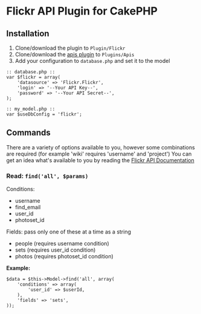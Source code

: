 # Flickr API Plugin for CakePHP

## Installation

1. Clone/download the plugin to `Plugin/Flickr`
2. Clone/download the [apis plugin](https://github.com/ProLoser/CakePHP-Api-Datasources) to `Plugins/Apis`
3. Add your configuration to `database.php` and set it to the model

```
:: database.php ::
var $flickr = array(
	'datasource' => 'Flickr.Flickr',
	'login' => '--Your API Key--',
	'password' => '--Your API Secret--',
);

:: my_model.php ::
var $useDbConfig = 'flickr';
```

## Commands

There are a variety of options available to you, however some combinations are required (for example 'wiki' requires 'username' and 'project')
You can get an idea what's available to you by reading the [Flickr API Documentation](http://www.flickr.com/services/api/)


### Read: `find('all', $params)`

Conditions:

* username
* find_email
* user_id
* photoset_id

Fields: pass only one of these at a time as a string

* people (requires username condition)
* sets (requires user_id condition)
* photos (requires photoset_id condition)
		
**Example:**
```
$data = $this->Model->find('all', array(
	'conditions' => array(
		'user_id' => $userId,
	),
	'fields' => 'sets',
));
```